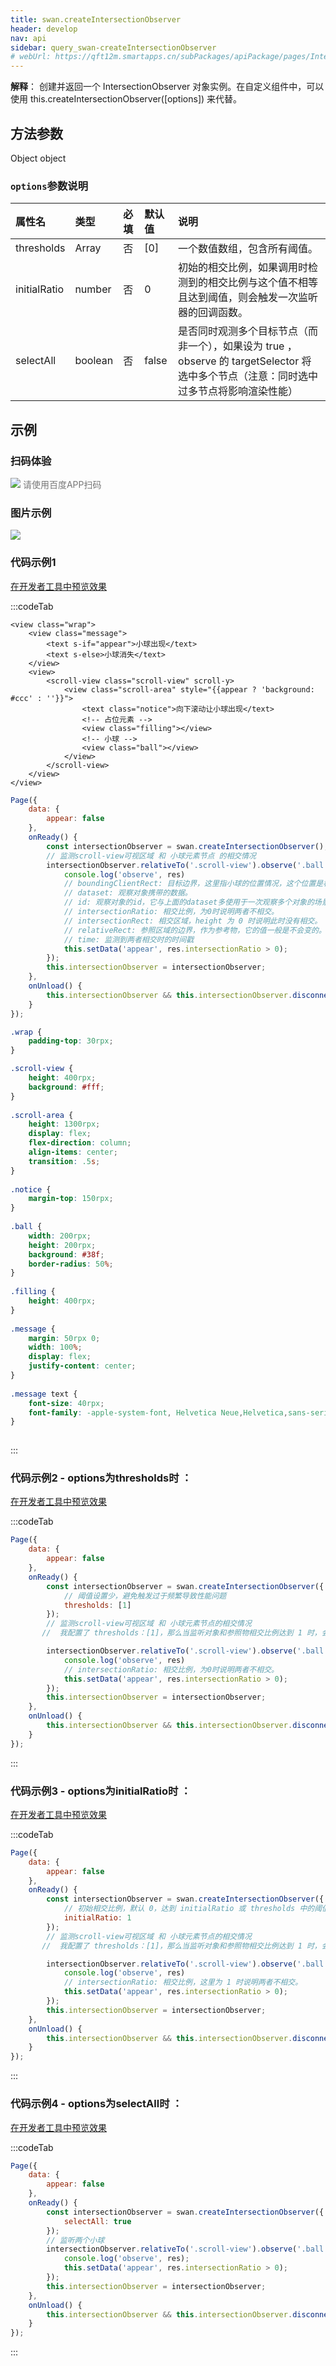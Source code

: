 ```yaml
---
title: swan.createIntersectionObserver 
header: develop
nav: api
sidebar: query_swan-createIntersectionObserver 
# webUrl: https://qft12m.smartapps.cn/subPackages/apiPackage/pages/IntersectionObserver/IntersectionObserver
---
```

 

**解释**： 创建并返回一个 IntersectionObserver 对象实例。在自定义组件中，可以使用 this.createIntersectionObserver([options]) 来代替。
 
## 方法参数 

Object object

###  `options`参数说明 

|属性名 |类型  |必填 | 默认值 |说明|
|:---- |:---- |:---- |:----|:----|
|thresholds|Array|否|[0]|一个数值数组，包含所有阈值。|
|initialRatio|number|否|0|初始的相交比例，如果调用时检测到的相交比例与这个值不相等且达到阈值，则会触发一次监听器的回调函数。|
|selectAll|boolean|否|false|是否同时观测多个目标节点（而非一个），如果设为 true ，observe 的 targetSelector 将选中多个节点（注意：同时选中过多节点将影响渲染性能）|
## 示例

 
### 扫码体验

<div class='scan-code-container'>
    <img src="https://b.bdstatic.com/miniapp/assets/images/doc_demo/pages_intersectionObserver.png" class="demo-qrcode-image" />
    <font color=#777 12px>请使用百度APP扫码</font>
</div>

###  图片示例  
<div class="m-doc-custom-examples">
    <div class="m-doc-custom-examples-correct">
        <img src="https://b.bdstatic.com/miniapp/image/createIntersectionObserver.gif">
    </div>
    <div class="m-doc-custom-examples-correct">
        <img src=" ">
    </div>
    <div class="m-doc-custom-examples-correct">
        <img src=" ">
    </div>     
</div>
 

###  代码示例1  

<a href="swanide://fragment/b82b0e3dd9bff9173965078c876d6bd01574304101063" title="在开发者工具中预览效果" target="_self">在开发者工具中预览效果</a>

 

:::codeTab
```swan
<view class="wrap">
    <view class="message">
        <text s-if="appear">小球出现</text>
        <text s-else>小球消失</text>
    </view>
    <view>
        <scroll-view class="scroll-view" scroll-y>
            <view class="scroll-area" style="{{appear ? 'background: #ccc' : ''}}">
                <text class="notice">向下滚动让小球出现</text>
                <!-- 占位元素 -->
                <view class="filling"></view> 
                <!-- 小球 -->
                <view class="ball"></view>
            </view>
        </scroll-view>
    </view>
</view>
```

 

```js
Page({
    data: {
        appear: false
    },
    onReady() {
        const intersectionObserver = swan.createIntersectionObserver();
        // 监测scroll-view可视区域 和 小球元素节点 的相交情况
        intersectionObserver.relativeTo('.scroll-view').observe('.ball', res => {
            console.log('observe', res)
            // boundingClientRect: 目标边界，这里指小球的位置情况，这个位置是相对于整个页面的，不是相对于参照元素的scroll-view的
            // dataset: 观察对象携带的数据。
            // id: 观察对象的id，它与上面的dataset多使用于一次观察多个对象的场景，用于区分不同的对象。
            // intersectionRatio: 相交比例，为0时说明两者不相交。
            // intersectionRect: 相交区域，height 为 0 时说明此时没有相交。
            // relativeRect: 参照区域的边界，作为参考物，它的值一般是不会变的。可以对比它于开始相交时一直没变，因为它就是一个scroll-view的组件在页面上呈现出的位置信息。
            // time: 监测到两者相交时的时间戳
            this.setData('appear', res.intersectionRatio > 0);
        });
        this.intersectionObserver = intersectionObserver;
    },
    onUnload() {
        this.intersectionObserver && this.intersectionObserver.disconnect();
    }
});
```
 

```css
.wrap {
    padding-top: 30rpx;
}

.scroll-view {
    height: 400rpx;
    background: #fff;
}
  
.scroll-area {
    height: 1300rpx;
    display: flex;
    flex-direction: column;
    align-items: center;
    transition: .5s;
}
  
.notice {
    margin-top: 150rpx;
}
  
.ball {
    width: 200rpx;
    height: 200rpx;
    background: #38f;
    border-radius: 50%;
}
  
.filling {
    height: 400rpx;
}
  
.message {
    margin: 50rpx 0;
    width: 100%;
    display: flex;
    justify-content: center;
}
  
.message text {
    font-size: 40rpx;
    font-family: -apple-system-font, Helvetica Neue,Helvetica,sans-serif;
}
  
```
:::
###  代码示例2 - options为thresholds时 ：

<a href="swanide://fragment/b82b0e3dd9bff9173965078c876d6bd01574304101063" title="在开发者工具中预览效果" target="_self">在开发者工具中预览效果</a>

:::codeTab
```js
Page({
    data: {
        appear: false
    },
    onReady() {
        const intersectionObserver = swan.createIntersectionObserver({
            // 阈值设置少，避免触发过于频繁导致性能问题
            thresholds: [1]
        });
        // 监测scroll-view可视区域 和 小球元素节点的相交情况
       //  我配置了 thresholds：[1]，那么当监听对象和参照物相交比例达到 1 时，会触发监听器的回调函数

        intersectionObserver.relativeTo('.scroll-view').observe('.ball', res => {
            console.log('observe', res)
            // intersectionRatio: 相交比例，为0时说明两者不相交。
            this.setData('appear', res.intersectionRatio > 0);
        });
        this.intersectionObserver = intersectionObserver;
    },
    onUnload() {
        this.intersectionObserver && this.intersectionObserver.disconnect();
    }
});
```
:::

###  代码示例3 - options为initialRatio时 ：

<a href="swanide://fragment/2c3aea3f1bc1948d0ce69f56fa5acb571574931094969" title="在开发者工具中预览效果" target="_self">在开发者工具中预览效果</a>

:::codeTab

```js
Page({
    data: {
        appear: false
    },
    onReady() {
        const intersectionObserver = swan.createIntersectionObserver({
            // 初始相交比例，默认 0，达到 initialRatio 或 thresholds 中的阈值时，回调被触发
            initialRatio: 1
        });
        // 监测scroll-view可视区域 和 小球元素节点的相交情况
       //  我配置了 thresholds：[1]，那么当监听对象和参照物相交比例达到 1 时，会触发监听器的回调函数

        intersectionObserver.relativeTo('.scroll-view').observe('.ball', res => {
            console.log('observe', res)
            // intersectionRatio: 相交比例，这里为 1 时说明两者不相交。
            this.setData('appear', res.intersectionRatio > 0);
        });
        this.intersectionObserver = intersectionObserver;
    },
    onUnload() {
        this.intersectionObserver && this.intersectionObserver.disconnect();
    }
});
```
:::
###  代码示例4 - options为selectAll时 ：

<a href="swanide://fragment/cfae8c63d16efcf6a7b4d6b6b2f5d4f71574931774175" title="在开发者工具中预览效果" target="_self">在开发者工具中预览效果</a>

:::codeTab

```js
Page({
    data: {
        appear: false
    },
    onReady() {
        const intersectionObserver = swan.createIntersectionObserver({
            selectAll: true
        });
        // 监听两个小球
        intersectionObserver.relativeTo('.scroll-view').observe('.ball .ball2', res => {
            console.log('observe', res);
            this.setData('appear', res.intersectionRatio > 0);
        });
        this.intersectionObserver = intersectionObserver;
    },
    onUnload() {
        this.intersectionObserver && this.intersectionObserver.disconnect();
    }
});
```
:::